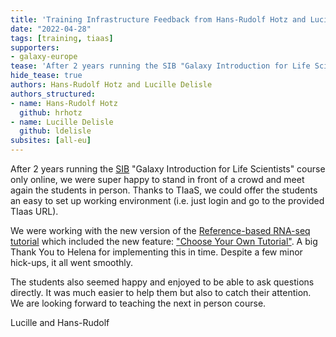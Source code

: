 ```yaml
---
title: 'Training Infrastructure Feedback from Hans-Rudolf Hotz and Lucille Delisle'
date: "2022-04-28"
tags: [training, tiaas]
supporters:
- galaxy-europe
tease: 'After 2 years running the SIB "Galaxy Introduction for Life Scientists" course only online, we were super happy to stand in front of a crowd and meet again the students in person.'
hide_tease: true
authors: Hans-Rudolf Hotz and Lucille Delisle
authors_structured:
- name: Hans-Rudolf Hotz
  github: hrhotz
- name: Lucille Delisle
  github: ldelisle
subsites: [all-eu]
---
```


After 2 years running the [SIB](https://www.sib.swiss/) "Galaxy Introduction for Life Scientists" course only online, we were super happy to stand in front of a crowd and meet again the students in person. Thanks to TIaaS, we could offer the students an easy to set up
working environment (i.e. just login and go to the provided TIaas URL).

We were working with the new version of the [Reference-based RNA-seq tutorial](https://training.galaxyproject.org/training-material/topics/transcriptomics/tutorials/ref-based/tutorial.html)
which included the new feature: ["Choose Your Own Tutorial"](https://training.galaxyproject.org/training-material/news/2022/04/12/cyot.html). A big Thank You to Helena for implementing this in time. Despite a few minor hick-ups, it all went smoothly.

The students also seemed happy and enjoyed to be able to ask questions directly. It was much easier to help them but also to catch their attention. We are looking forward to teaching the next in person course.

Lucille and Hans-Rudolf
